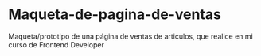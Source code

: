 # Maqueta-de-pagina-de-ventas
Maqueta/prototipo de una página de ventas de articulos, que realice en mi curso de Frontend Developer
